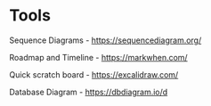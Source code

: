 # Tools

Sequence Diagrams - https://sequencediagram.org/

Roadmap and Timeline - https://markwhen.com/

Quick scratch board - https://excalidraw.com/

Database Diagram - https://dbdiagram.io/d
